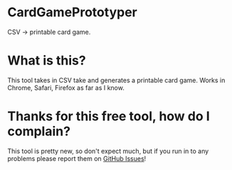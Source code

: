 CardGamePrototyper
==================

CSV -> printable card game.

# What is this?

This tool takes in CSV take and generates a printable card game. Works in Chrome, Safari, Firefox as far as I know.

# Thanks for this free tool, how do I complain?

This tool is pretty new, so don't expect much, but if you run in to any problems please report them on [GitHub Issues](https://github.com/astrism/CardGamePrototyper/issues)!
